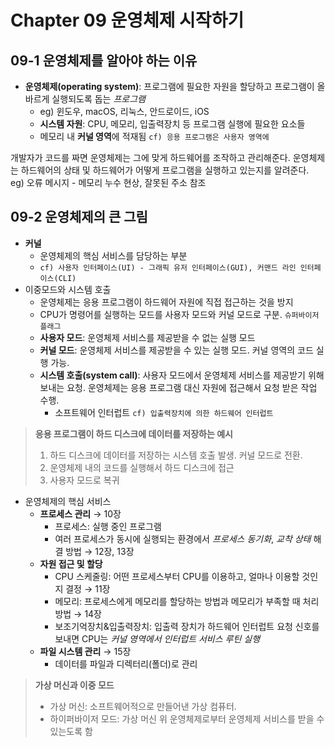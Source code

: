 # Chapter 09 운영체제 시작하기

## 09-1 운영체제를 알아야 하는 이유

- **운영체제(operating system)**: 프로그램에 필요한 자원을 할당하고 프로그램이 올바르게 실행되도록 돕는 *프로그램*
  - eg) 윈도우, macOS, 리눅스, 안드로이드, iOS
  - **시스템 자원**: CPU, 메모리, 입출력장치 등 프로그램 실행에 필요한 요소들
  - 메모리 내 **커널 영역**에 적재됨 `cf) 응용 프로그램은 사용자 영역에`

개발자가 코드를 짜면 운영체제는 그에 맞게 하드웨어를 조작하고 관리해준다. 운영체제는 하드웨어의 상태 및 하드웨어가 어떻게 프로그램을 실행하고 있는지를 알려준다.\
eg) 오류 메시지 - 메모리 누수 현상, 잘못된 주소 참조  

## 09-2 운영체제의 큰 그림

- **커널**
  - 운영체제의 핵심 서비스를 담당하는 부분
  - `cf) 사용자 인터페이스(UI) - 그래픽 유저 인터페이스(GUI), 커맨드 라인 인터페이스(CLI)`
- 이중모드와 시스템 호출
  - 운영체제는 응용 프로그램이 하드웨어 자원에 직접 접근하는 것을 방지
  - CPU가 명령어를 실행하는 모드를 사용자 모드와 커널 모드로 구분. `슈퍼바이저 플래그`
  - **사용자 모드**: 운영체제 서비스를 제공받을 수 없는 실행 모드
  - **커널 모드**: 운영체제 서비스를 제공받을 수 있는 실행 모드. 커널 영역의 코드 실행 가능.
  - **시스템 호출(system call)**: 사용자 모드에서 운영체제 서비스를 제공받기 위해 보내는 요청. 운영체제는 응용 프로그램 대신 자원에 접근해서 요청 받은 작업 수행.
    - 소프트웨어 인터럽트 `cf) 입출력장치에 의한 하드웨어 인터럽트`
  
> **응용 프로그램이 하드 디스크에 데이터를 저장하는 예시**
> 
> 1. 하드 디스크에 데이터를 저장하는 시스템 호출 발생. 커널 모드로 전환.
> 2. 운영체제 내의 코드를 실행해서 하드 디스크에 접근
> 3. 사용자 모드로 복귀 

- 운영체제의 핵심 서비스
  - **프로세스 관리** &rarr; 10장
    - 프로세스: 실행 중인 프로그램
    - 여러 프로세스가 동시에 실행되는 환경에서 *프로세스 동기화*, *교착 상태* 해결 방법 &rarr; 12장, 13장
  - **자원 접근 및 할당**
    - CPU 스케줄링: 어떤 프로세스부터 CPU를 이용하고, 얼마나 이용할 것인지 결정 &rarr; 11장
    - 메모리: 프로세스에게 메모리를 할당하는 방법과 메모리가 부족할 때 처리 방법 &rarr; 14장
    - 보조기억장치&입출력장치: 입출력 장치가 하드웨어 인터럽트 요청 신호를 보내면 CPU는 *커널 영역에서 인터럽트 서비스 루틴 실행*
  - **파일 시스템 관리** &rarr; 15장
    - 데이터를 파일과 디렉터리(폴더)로 관리

> **가상 머신과 이중 모드**
> - 가상 머신: 소프트웨어적으로 만들어낸 가상 컴퓨터.
> - 하이퍼바이저 모드: 가상 머신 위 운영체제로부터 운영체제 서비스를 받을 수 있는도록 함
